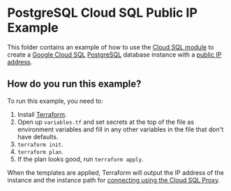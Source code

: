 # PostgreSQL Cloud SQL Public IP Example

<!-- NOTE: We use absolute linking here instead of relative linking, because the terraform registry does not support
           relative linking correctly.
-->

This folder contains an example of how to use the [Cloud SQL module](https://github.com/gruntwork-io/terraform-google-sql/tree/master/modules/cloud-sql) to create a [Google Cloud SQL](https://cloud.google.com/sql/) 
[PostgreSQL](https://cloud.google.com/sql/docs/postgres/) database instance with a [public IP address](https://cloud.google.com/sql/docs/postgres/connect-external-app#appaccessIP). 

## How do you run this example?

To run this example, you need to:

1. Install [Terraform](https://www.terraform.io/).
1. Open up `variables.tf` and set secrets at the top of the file as environment variables and fill in any other variables in
   the file that don't have defaults. 
1. `terraform init`.
1. `terraform plan`.
1. If the plan looks good, run `terraform apply`.

When the templates are applied, Terraform will output the IP address of the instance and the instance path for [connecting using the Cloud SQL Proxy](https://cloud.google.com/sql/docs/mysql/connect-admin-proxy). 